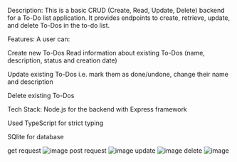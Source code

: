 Description:
This is a basic CRUD (Create, Read, Update, Delete) backend for a To-Do list application. It provides endpoints to create, retrieve, update, and delete To-Dos in the to-do list.

Features:
A user can:

Create new To-Dos
Read information about existing To-Dos (name, description, status and creation date)

Update existing To-Dos i.e. mark them as done/undone, change their name and description

Delete existing To-Dos

Tech Stack:
Node.js for the backend with Express framework

Used TypeScript for strict typing

SQlite for database

get request
![image](https://github.com/TEJASWANTH123/backendDevelopmentApplications/assets/93636836/67e695aa-0128-437f-9309-6443f02eda37)
post request
![image](https://github.com/TEJASWANTH123/backendDevelopmentApplications/assets/93636836/b20bd90e-59e5-43c6-9bcb-3658eb24720a)
update
![image](https://github.com/TEJASWANTH123/backendDevelopmentApplications/assets/93636836/11775d47-6220-4b7b-8f9c-53cdb472f170)
delete
![image](https://github.com/TEJASWANTH123/backendDevelopmentApplications/assets/93636836/9eb6e17a-a07a-404c-a7d5-5def08ac9985)

